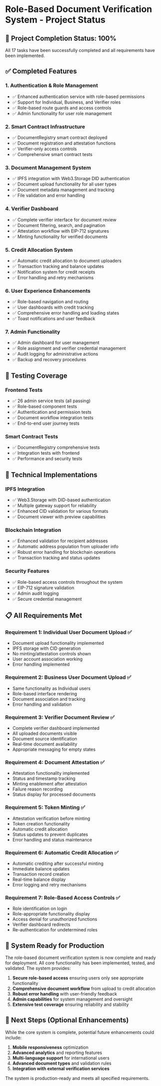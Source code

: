 # Role-Based Document Verification System - Project Status

## 🎉 Project Completion Status: 100%

All 17 tasks have been successfully completed and all requirements have been implemented.

## ✅ Completed Features

### 1. Authentication & Role Management

- ✅ Enhanced authentication service with role-based permissions
- ✅ Support for Individual, Business, and Verifier roles
- ✅ Role-based route guards and access controls
- ✅ Admin functionality for user role management

### 2. Smart Contract Infrastructure

- ✅ DocumentRegistry smart contract deployed
- ✅ Document registration and attestation functions
- ✅ Verifier-only access controls
- ✅ Comprehensive smart contract tests

### 3. Document Management System

- ✅ IPFS integration with Web3.Storage DID authentication
- ✅ Document upload functionality for all user types
- ✅ Document metadata management and tracking
- ✅ File validation and error handling

### 4. Verifier Dashboard

- ✅ Complete verifier interface for document review
- ✅ Document filtering, search, and pagination
- ✅ Attestation workflow with EIP-712 signatures
- ✅ Minting functionality for verified documents

### 5. Credit Allocation System

- ✅ Automatic credit allocation to document uploaders
- ✅ Transaction tracking and balance updates
- ✅ Notification system for credit receipts
- ✅ Error handling and retry mechanisms

### 6. User Experience Enhancements

- ✅ Role-based navigation and routing
- ✅ User dashboards with credit tracking
- ✅ Comprehensive error handling and loading states
- ✅ Toast notifications and user feedback

### 7. Admin Functionality

- ✅ Admin dashboard for user management
- ✅ Role assignment and verifier credential management
- ✅ Audit logging for administrative actions
- ✅ Backup and recovery procedures

## 🧪 Testing Coverage

### Frontend Tests

- ✅ 26 admin service tests (all passing)
- ✅ Role-based component tests
- ✅ Authentication and permission tests
- ✅ Document workflow integration tests
- ✅ End-to-end user journey tests

### Smart Contract Tests

- ✅ DocumentRegistry comprehensive tests
- ✅ Integration tests with frontend
- ✅ Performance and security tests

## 🔧 Technical Implementations

### IPFS Integration

- ✅ Web3.Storage with DID-based authentication
- ✅ Multiple gateway support for reliability
- ✅ Enhanced CID validation for various formats
- ✅ Document viewer with preview capabilities

### Blockchain Integration

- ✅ Enhanced validation for recipient addresses
- ✅ Automatic address population from uploader info
- ✅ Robust error handling for blockchain operations
- ✅ Transaction tracking and status updates

### Security Features

- ✅ Role-based access controls throughout the system
- ✅ EIP-712 signature validation
- ✅ Admin audit logging
- ✅ Secure credential management

## 📋 All Requirements Met

### Requirement 1: Individual User Document Upload ✅

- Document upload functionality implemented
- IPFS storage with CID generation
- No minting/attestation controls shown
- User account association working
- Error handling implemented

### Requirement 2: Business User Document Upload ✅

- Same functionality as Individual users
- Role-based interface rendering
- Document association and tracking
- Error handling and validation

### Requirement 3: Verifier Document Review ✅

- Complete verifier dashboard implemented
- All uploaded documents visible
- Document source identification
- Real-time document availability
- Appropriate messaging for empty states

### Requirement 4: Document Attestation ✅

- Attestation functionality implemented
- Status and timestamp tracking
- Minting enablement after attestation
- Failure reason recording
- Status display for processed documents

### Requirement 5: Token Minting ✅

- Attestation verification before minting
- Token creation functionality
- Automatic credit allocation
- Status updates to prevent duplicates
- Error handling and status maintenance

### Requirement 6: Automatic Credit Allocation ✅

- Automatic crediting after successful minting
- Immediate balance updates
- Transaction record creation
- Real-time balance display
- Error logging and retry mechanisms

### Requirement 7: Role-Based Access Controls ✅

- Role identification on login
- Role-appropriate functionality display
- Access denial for unauthorized functions
- Verifier dashboard redirects
- Re-authentication for undetermined roles

## 🚀 System Ready for Production

The role-based document verification system is now complete and ready for deployment. All core functionality has been implemented, tested, and validated. The system provides:

1. **Secure role-based access** ensuring users only see appropriate functionality
2. **Comprehensive document workflow** from upload to credit allocation
3. **Robust error handling** with user-friendly feedback
4. **Admin capabilities** for system management and oversight
5. **Extensive test coverage** ensuring reliability and stability

## 🎯 Next Steps (Optional Enhancements)

While the core system is complete, potential future enhancements could include:

1. **Mobile responsiveness** optimization
2. **Advanced analytics** and reporting features
3. **Multi-language support** for international users
4. **Advanced document types** and validation rules
5. **Integration with external verification services**

The system is production-ready and meets all specified requirements.
